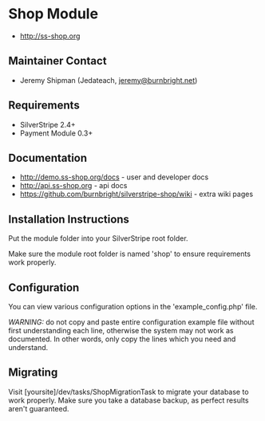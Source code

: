 # Shop Module

 * http://ss-shop.org

## Maintainer Contact

 * Jeremy Shipman (Jedateach, jeremy@burnbright.net)

## Requirements

 * SilverStripe 2.4+
 * Payment Module 0.3+

## Documentation

 * http://demo.ss-shop.org/docs - user and developer docs
 * http://api.ss-shop.org - api docs
 * https://github.com/burnbright/silverstripe-shop/wiki - extra wiki pages

## Installation Instructions

Put the module folder into your SilverStripe root folder.

Make sure the module root folder is named 'shop' to ensure requirements
work properly.

## Configuration

You can view various configuration options in the 'example_config.php' file.

*WARNING:* do not copy and paste entire configuration example file without
first understanding each line, otherwise the system may not work as documented.
In other words, only copy the lines which you need and understand.

## Migrating

Visit [yoursite]/dev/tasks/ShopMigrationTask to migrate your database to work properly.
Make sure you take a database backup, as perfect results aren't guaranteed.
